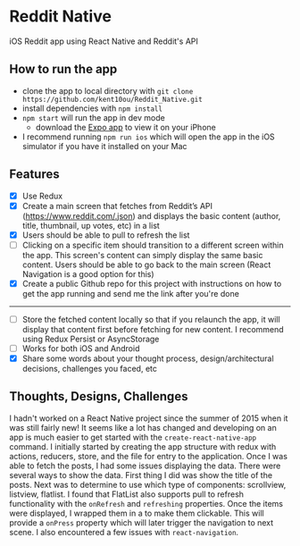 # Reddit Native

iOS Reddit app using React Native and Reddit's API

## How to run the app

- clone the app to local directory with `git clone https://github.com/kent10ou/Reddit_Native.git`
- install dependencies with `npm install`
- `npm start` will run the app in dev mode 
  - download the [Expo app](https://expo.io) to view it on your iPhone
- I recommend running `npm run ios` which will open the app in the iOS simulator if you have it installed on your Mac

## Features

- [X] Use Redux
- [X] Create a main screen that fetches from Reddit’s API (https://www.reddit.com/.json) and displays the basic content (author, title, thumbnail, up votes, etc) in a list
- [X] Users should be able to pull to refresh the list
- [ ] Clicking on a specific item should transition to a different screen within the app. This screen's content can simply display the same basic content. Users should be able to go back to the main screen (React Navigation is a good option for this)
- [X] Create a public Github repo for this project with instructions on how to get the app running and send me the link after you're done

-----

- [ ] Store the fetched content locally so that if you relaunch the app, it will display that content first before fetching for new content. I recommend using Redux Persist or AsyncStorage
- [ ] Works for both iOS and Android
- [X] Share some words about your thought process, design/architectural decisions, challenges you faced, etc

## Thoughts, Designs, Challenges

I hadn't worked on a React Native project since the summer of 2015 when it was still fairly new! It seems like a lot has changed and developing on an app is much easier to get started with the `create-react-native-app` command. I initially started by creating the app structure with redux with actions, reducers, store, and the file for entry to the application. Once I was able to fetch the posts, I had some issues displaying the data. There were several ways to show the data. First thing I did was show the title of the posts. Next was to determine to use which type of components: scrollview, listview, flatlist. I found that FlatList also supports pull to refresh functionality with the `onRefresh` and `refreshing` properties. Once the items were displayed, I wrapped them in a <TouchableHighlight /> to make them clickable. This will provide a `onPress` property which will later trigger the navigation to next scene. I also encountered a few issues with `react-navigation`. 
